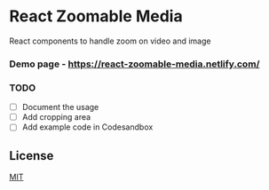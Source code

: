 # React Zoomable Media

React components to handle zoom on video and image

### Demo page - https://react-zoomable-media.netlify.com/

### TODO

- [ ] Document the usage
- [ ] Add cropping area
- [ ] Add example code in Codesandbox

## License

[MIT](https://opensource.org/licenses/MIT)
